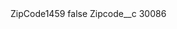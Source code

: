 <?xml version="1.0" encoding="UTF-8"?>
<CustomMetadata xmlns="http://soap.sforce.com/2006/04/metadata" xmlns:xsi="http://www.w3.org/2001/XMLSchema-instance" xmlns:xsd="http://www.w3.org/2001/XMLSchema">
    <label>ZipCode1459</label>
    <protected>false</protected>
    <values>
        <field>Zipcode__c</field>
        <value xsi:type="xsd:string">30086</value>
    </values>
</CustomMetadata>
